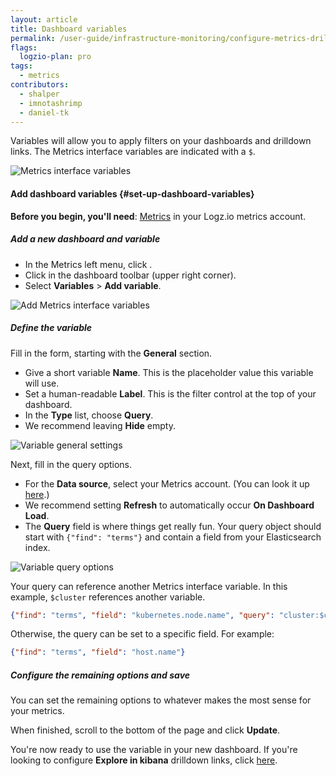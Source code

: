 ```yaml
---
layout: article
title: Dashboard variables
permalink: /user-guide/infrastructure-monitoring/configure-metrics-drilldown-links.html
flags:
  logzio-plan: pro
tags:
  - metrics
contributors:
  - shalper
  - imnotashrimp
  - daniel-tk
---
```


Variables will allow you to apply filters on your dashboards and drilldown links.
The Metrics interface variables are indicated with a `$`. 

![Metrics interface variables](https://dytvr9ot2sszz.cloudfront.net/logz-docs/grafana/grafana-query-variable.png)


#### Add dashboard variables {#set-up-dashboard-variables}

**Before you begin, you'll need**:
[Metrics](https://app.logz.io/#/dashboard/metrics/) in your Logz.io metrics account.

<div class="tasklist">

##### Add a new dashboard and variable

* In the Metrics left menu, click <i class="fas fa-plus"></i>.
* Click <i class="fas fa-cog"></i> in the dashboard toolbar (upper right corner).
* Select **Variables** > **Add variable**.

![Add Metrics interface variables](https://dytvr9ot2sszz.cloudfront.net/logz-docs/grafana/metrics-variables.png)

##### Define the variable

Fill in the form, starting with the **General** section.

* Give a short variable **Name**. This is the placeholder value this variable will use.
* Set a human-readable **Label**. This is the filter control at the top of your dashboard.
* In the **Type** list, choose **Query**.
* We recommend leaving **Hide** empty.

![Variable general settings](https://dytvr9ot2sszz.cloudfront.net/logz-docs/grafana/new-variable-settings-.png)


Next, fill in the query options.

* For the **Data source**, select your Metrics account. (You can look it up [here](https://app.logz.io/#/dashboard/settings/manage-accounts).)
* We recommend setting **Refresh** to automatically occur **On Dashboard Load**.
* The **Query** field is where things get really fun. Your query object should start with `{"find": "terms"}`
  and contain a field from your Elasticsearch index.

![Variable query options](https://dytvr9ot2sszz.cloudfront.net/logz-docs/grafana/metrics-query-options.png)

  Your query can reference another Metrics interface variable.
  In this example, `$cluster` references another variable.

  ```json
  {"find": "terms", "field": "kubernetes.node.name", "query": "cluster:$cluster"}
  ```
  Otherwise, the query can be set to a specific field. For example:

  ```json
  {"find": "terms", "field": "host.name"}
  ```

##### Configure the remaining options and save

You can set the remaining options to whatever makes the most sense for your metrics.

When finished, scroll to the bottom of the page and click **Update**.


You're now ready to use the variable in your new dashboard.
If you're looking to configure **Explore in kibana** drilldown links, click [here](/user-guide/infrastructure-monitoring/explore-in-kibana-drilldown-links.html).
